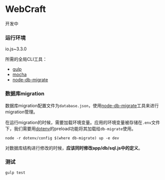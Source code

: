 # WebCraft

开发中

### 运行环境

io.js~3.3.0

所需的全局CLI工具：

- [gulp](http://gulpjs.com/)
- [mocha](http://mochajs.org)
- [node-db-migrate](https://github.com/db-migrate/node-db-migrate)

### 数据库migration

数据库migration配置文件为`database.json`，使用[node-db-migrate](https://github.com/db-migrate/node-db-migrate)工具来进行migration管理。

在运行migration的时候，需要加载环境变量。应用的环境变量被存储在`.env`文件下，我们需要用[dotenv](https://github.com/motdotla/dotenv)的preload功能将其加载给`db-migrate`使用。

```
node -r dotenv/config $(where db-migrate) up -e dev
```

对数据库结构进行修改的时候，**应该同时修改app/db/sql.js中的定义**。


### 测试

```
gulp test
```